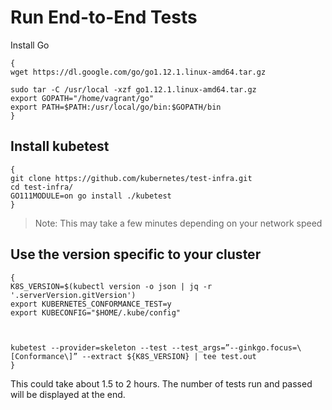 # Run End-to-End Tests

Install Go

```
{
wget https://dl.google.com/go/go1.12.1.linux-amd64.tar.gz

sudo tar -C /usr/local -xzf go1.12.1.linux-amd64.tar.gz
export GOPATH="/home/vagrant/go"
export PATH=$PATH:/usr/local/go/bin:$GOPATH/bin
}
```
## Install kubetest

```
{
git clone https://github.com/kubernetes/test-infra.git
cd test-infra/
GO111MODULE=on go install ./kubetest
}
```

> Note: This may take a few minutes depending on your network speed

## Use the version specific to your cluster

```
{
K8S_VERSION=$(kubectl version -o json | jq -r '.serverVersion.gitVersion')
export KUBERNETES_CONFORMANCE_TEST=y
export KUBECONFIG="$HOME/.kube/config"



kubetest --provider=skeleton --test --test_args=”--ginkgo.focus=\[Conformance\]” --extract ${K8S_VERSION} | tee test.out
}
```


This could take about 1.5 to 2 hours. The number of tests run and passed will be displayed at the end.
